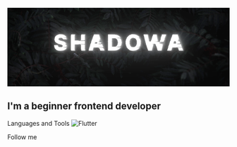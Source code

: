   ![Header](https://github.com/Shadowa123Baran/shadowa123baran/blob/main/static.png?raw=true)

  ## I'm a beginner frontend developer
  
  Languages and Tools
  ![Flutter](https://img.shields.io/badge/-HTML5-111115?style=for-the-badge&logo=e54d26)
  
  Follow me
